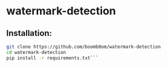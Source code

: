 # watermark-detection

## Installation:

```bash
git clone https://github.com/boomb0om/watermark-detection
cd watermark-detection
pip install -r requirements.txt```
 
